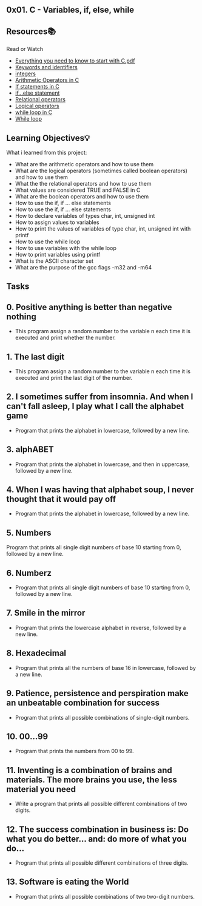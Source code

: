 
## 0x01. C - Variables, if, else, while





## Resources📚
   Read or Watch

 - [Everything you need to know to start with C.pdf](https://alx-intranet.hbtn.io/rltoken/PkAydT3D9u5pN3nPCAlNZQ)
 - [Keywords and identifiers](https://alx-intranet.hbtn.io/rltoken/58ThnAAxwJv5s_ceKMMPhw)
 - [integers](https://alx-intranet.hbtn.io/rltoken/2sXkmDiD7BF7pNIOxMQWFA)
 - [Arithmetic Operators in C](https://alx-intranet.hbtn.io/rltoken/S-b9MN2iELhSEwCI093Vzw)
 - [If statements in C](https://alx-intranet.hbtn.io/rltoken/usvxrTB3ko5kGTq48p5fSA)
 - [if…else statement](https://alx-intranet.hbtn.io/rltoken/CU6mSX1qdZKOhDEgmToUGA)
 - [Relational operators](https://alx-intranet.hbtn.io/rltoken/O1N-qacaTC-BHXm3Dp3eUA)
 - [Logical operators](https://alx-intranet.hbtn.io/rltoken/ndmvlsrk_wLgwBs-Yma9ag)
 - [while loop in C](https://alx-intranet.hbtn.io/rltoken/mwx2_bj3gIFEgCqdwdTp4w)
 - [While loop](https://alx-intranet.hbtn.io/rltoken/MW4Ob-6JLWt7Zn6vZ0EsBw)

## Learning Objectives💡

What i learned from this project:

- What are the arithmetic operators and how to use them
- What are the logical operators (sometimes called boolean operators) and how to use them
- What the the relational operators and how to use them
- What values are considered TRUE and FALSE in C
- What are the boolean operators and how to use them
- How to use the if, if ... else statements
- How to use the if, if ... else statements
- How to declare variables of types char, int, unsigned int
- How to assign values to variables
- How to print the values of variables of type char, int, unsigned int with printf
- How to use the while loop
- How to use variables with the while loop
- How to print variables using printf
- What is the ASCII character set
- What are the purpose of the gcc flags -m32 and -m64


## Tasks

## 0. Positive anything is better than negative nothing
- This program assign a random number to the variable n each time it is executed and print whether the number.
## 1. The last digit
- This program assign a random number to the variable n each time it is executed and print the last digit of the number.
## 2. I sometimes suffer from insomnia. And when I can't fall asleep, I play what I call the alphabet game
- Program that prints the alphabet in lowercase, followed by a new line.
## 3. alphABET
- Program that prints the alphabet in lowercase, and then in uppercase, followed by a new line.
## 4. When I was having that alphabet soup, I never thought that it would pay off
- Program that prints the alphabet in lowercase, followed by a new line.
## 5. Numbers
Program that prints all single digit numbers of base 10 starting from 0, followed by a new line.
## 6. Numberz
- Program that prints all single digit numbers of base 10 starting from 0, followed by a new line.
## 7. Smile in the mirror
- Program that prints the lowercase alphabet in reverse, followed by a new line.
## 8. Hexadecimal
- Program that prints all the numbers of base 16 in lowercase, followed by a new line.
## 9. Patience, persistence and perspiration make an unbeatable combination for success
- Program that prints all possible combinations of single-digit numbers.
## 10. 00...99
- Program that prints the numbers from 00 to 99.
## 11. Inventing is a combination of brains and materials. The more brains you use, the less material you need
- Write a program that prints all possible different combinations of two digits.
## 12. The success combination in business is: Do what you do better... and: do more of what you do...
- Program that prints all possible different combinations of three digits.
## 13. Software is eating the World
- Program that prints all possible combinations of two two-digit numbers.



